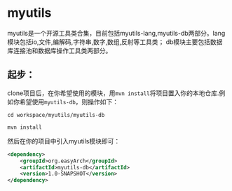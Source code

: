 # myutils
myutils是一个开源工具类合集，目前包括myutils-lang,myutils-db两部分。lang模块包括io,文件,编解码,字符串,数字,数组,反射等工具类；
db模块主要包括数据库连接池和数据库操作工具类两部分。

## 起步：
clone项目后，在你希望使用的模块，用`mvn install`将项目置入你的本地仓库.例如你希望使用`myutils-db`，则操作如下：

`cd workspace/myutils/myutils-db`

`mvn install`

然后在你的项目中引入myutils模块即可：

```xml
<dependency>
    <groupId>org.easyArch</groupId>
    <artifactId>myutils-db</artifactId>
    <version>1.0-SNAPSHOT</version>
</dependency>
```
